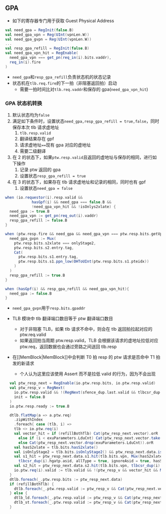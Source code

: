 ## GPA

- 如下的寄存器专门用于获取 Guest Physical Address

```scala
val need_gpa = RegInit(false.B)
val need_gpa_vpn = Reg(UInt(vpnLen.W))
val need_gpa_gvpn = Reg(UInt(vpnLen.W))
...
val resp_gpa_refill = RegInit(false.B)
val need_gpa_vpn_hit = RegEnable(
  need_gpa_vpn === get_pn(req_in(i).bits.vaddr),
  req_in(i).fire
)
```

- `need_gpa`和`resp_gpa_refill`负责状态机的状态记录
- 状态机在`tlb.req.fire`的下一拍（非阻塞返回拍）启动
  - 需要一拍时间比对`tlb.req.vaddr`和保存的 gpa(`need_gpa_vpn_hit`)

### GPA 状态机转换

1. 默认状态均为`false`
2. 满足如下条件时，设置状态`need_gpa,resp_gpa_refill = true,false`，同时保存本次 tlb 请求虚地址
   1. `tlb.resp.valid`
   2. 翻译结果存在 gpf
   3. 请求虚地址`==`现有 gpa 对应的虚地址
   4. 需要二级翻译
3. 在 2 的状态下，如果`ptw.resp.valid`且返回的虚地址与保存的相同，进行如下操作
   1. 记录 ptw 返回的 gpa
   2. 设置状态`resp_gpa_refill = true`
4. 在 3 的状态下，如果存在 tlb 请求虚地址和记录的相同，同时也有 gpf
   1. 设置状态`need_gpa = false`

```scala
when (io.requestor(i).resp.valid &&
			hasGpf(i) && need_gpa === false.B &&
			!need_gpa_vpn_hit && !isOnlys2xlate) {
  need_gpa := true.B
  need_gpa_vpn := get_pn(req_out(i).vaddr)
  resp_gpa_refill := false.B
}

when (ptw.resp.fire && need_gpa && need_gpa_vpn === ptw.resp.bits.getVpn) {
  need_gpa_gvpn := Mux(
    ptw.resp.bits.s2xlate === onlyStage2,
    ptw.resp.bits.s2.entry.tag,
    Cat(
      ptw.resp.bits.s1.entry.tag,
      ptw.resp.bits.s1.ppn_low(OHToUInt(ptw.resp.bits.s1.pteidx))
    )
  )
  resp_gpa_refill := true.B
}

when (hasGpf(i) && resp_gpa_refill && need_gpa_vpn_hit){
  need_gpa := false.B
}
```

- `need_gpa_gvpn`用于`resp.bits.gpaddr`

- TLB 模块中 tlb 翻译端口数目等于 ptw 翻译端口数目
  - 对于非阻塞 TLB，如果 tlb 请求不命中，则会在 tlb 返回拍拉起对应的 ptw.req.valid
  - 如果返回拍当周期 ptw.resp.valid，TLB 会根据该请求的虚地址拉低对应 ptw.req，返回数据也会通过旁路之间送回 tlb.resp
- 在[[MemBlock|MemBlock]]中会判断 T0 拍 resp 的 ptw 请求是否命中 T1 拍发的新请求
  - 个人认为这里应该使用 Assert 而不是拉低 valid 的行为，因为不会出现

```scala
  val ptw_resp_next = RegEnable(io.ptw.resp.bits, io.ptw.resp.valid)
  val ptw_resp_v = RegNext(
    io.ptw.resp.valid && !(RegNext(sfence_dup.last.valid && tlbcsr_dup.last.satp.changed)),
    init = false.B
  )
  io.ptw.resp.ready := true.B

  dtlb.flatMap(a => a.ptw.req)
    .zipWithIndex
    .foreach{ case (tlb, i) =>
    tlb <> io.ptw.req(i)
    val vector_hit = if (refillBothTlb) Cat(ptw_resp_next.vector).orR
      else if (i < exuParameters.LduCnt) Cat(ptw_resp_next.vector.take(exuParameters.LduCnt)).orR
      else Cat(ptw_resp_next.vector.drop(exuParameters.LduCnt)).orR
    val hasS2xlate = tlb.bits.hasS2xlate()
    val isOnlyStage2 = tlb.bits.isOnlyStage2() && ptw_resp_next.data.isOnlyStage2()
    val s1_hit = ptw_resp_next.data.s1.hit(tlb.bits.vpn, Mux(hasS2xlate, tlbcsr_dup(i).vsatp.asid, tlbcsr_dup(i).satp.asid),
      tlbcsr_dup(i).hgatp.asid, allType = true, ignoreAsid = true, hasS2xlate)
    val s2_hit = ptw_resp_next.data.s2.hit(tlb.bits.vpn, tlbcsr_dup(i).hgatp.asid)
    io.ptw.req(i).valid := tlb.valid && !(ptw_resp_v && vector_hit && Mux(isOnlyStage2, s2_hit, s1_hit))
  }
  dtlb.foreach(_.ptw.resp.bits := ptw_resp_next.data)
  if (refillBothTlb) {
    dtlb.foreach(_.ptw.resp.valid := ptw_resp_v && Cat(ptw_resp_next.vector).orR)
  } else {
    dtlb_ld.foreach(_.ptw.resp.valid := ptw_resp_v && Cat(ptw_resp_next.vector.take(ld_tlb_ports)).orR)
    dtlb_st.foreach(_.ptw.resp.valid := ptw_resp_v && Cat(ptw_resp_next.vector.drop(ld_tlb_ports)).orR)
  }

```
